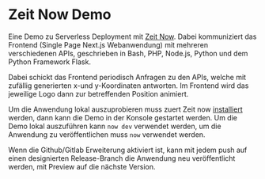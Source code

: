 # Zeit Now Demo

Eine Demo zu Serverless Deployment mit [Zeit Now](https://zeit.co/now). Dabei kommuniziert das Frontend (Single Page Next.js Webanwendung) mit mehreren verschiedenen APIs, geschrieben in Bash, PHP, Node.js, Python und dem Python Framework Flask.

Dabei schickt das Frontend periodisch Anfragen zu den APIs, welche mit zufällig generierten x-und y-Koordinaten antworten. Im Frontend wird das jeweilige Logo dann zur betreffenden Position animiert.

Um die Anwendung lokal auszuprobieren muss zuert Zeit now  [installiert](https://zeit.co/docs/v2/getting-started/installation/) werden, dann kann die Demo in der Konsole gestartet werden. Um die Demo lokal auszuführen kann `now dev` verwendet werden, um die Anwendung zu veröffentlichen muss `now` verwendet werden. 

Wenn die Github/Gitlab Erweiterung aktiviert ist, kann mit jedem push auf einen designierten Release-Branch die Anwendung neu veröffentlicht werden, mit Preview auf die nächste Version.

